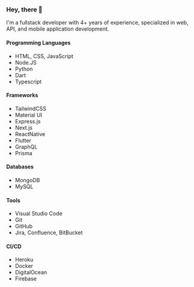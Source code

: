 ### Hey, there 👋

I'm a fullstack developer with 4+ years of experience, specialized in web, API, and mobile application development.

#### Programming Languages
- HTML, CSS, JavaScript
- Node.JS
- Python
- Dart
- Typescript

#### Frameworks
- TailwindCSS
- Material UI
- Express.js
- Next.js
- ReactNative
- Flutter
- GraphQL
- Prisma

#### Databases
- MongoDB
- MySQL

#### Tools
- Visual Studio Code
- Git
- GitHub
- Jira, Confluence, BitBucket

#### CI/CD
- Heroku
- Docker
- DigitalOcean
- Firebase
